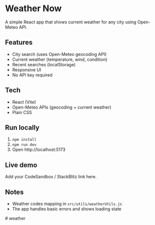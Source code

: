 # Weather Now

A simple React app that shows current weather for any city using Open-Meteo API.

## Features
- City search (uses Open-Meteo geocoding API)
- Current weather (temperature, wind, condition)
- Recent searches (localStorage)
- Responsive UI
- No API key required

## Tech
- React (Vite)
- Open-Meteo APIs (geocoding + current weather)
- Plain CSS

## Run locally
1. `npm install`
2. `npm run dev`
3. Open http://localhost:5173

## Live demo
Add your CodeSandbox / StackBlitz link here.

## Notes
- Weather codes mapping in `src/utils/weatherUtils.js`
- The app handles basic errors and shows loading state

#   w e a t h e r  
 